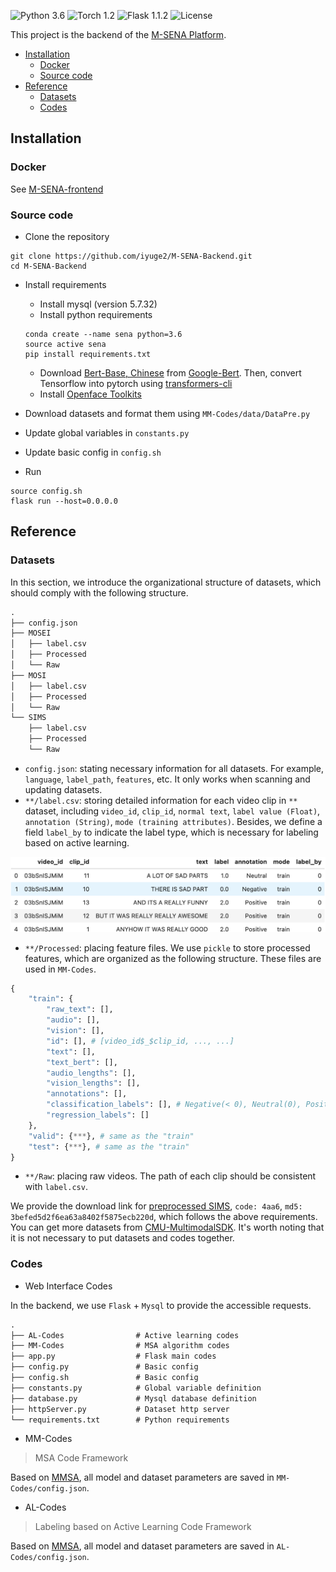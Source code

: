 ![Python 3.6](https://img.shields.io/badge/python-3.6-green.svg)
![Torch 1.2](https://img.shields.io/badge/torch-1.2-green.svg)
![Flask 1.1.2](https://img.shields.io/badge/flask-1.1.2-green.svg)
![License](https://img.shields.io/badge/license-GPLv3-blue.svg)

This project is the backend of the [M-SENA Platform](https://github.com/thuiar/M-SENA/).

- [Installation](#installation)
  - [Docker](#docker)
  - [Source code](#source-code)
- [Reference](#reference)
  - [Datasets](#datasets)
  - [Codes](#codes)

## Installation

### Docker

See [M-SENA-frontend](https://github.com/FlameSky-S/M-SENA-frontend#docker)

### Source code

- Clone the repository

```shell
git clone https://github.com/iyuge2/M-SENA-Backend.git
cd M-SENA-Backend
```

- Install requirements
  -  Install mysql (version 5.7.32)
  -  Install python requirements
    ```
    conda create --name sena python=3.6
    source active sena
    pip install requirements.txt
    ```
  - Download [Bert-Base, Chinese](https://storage.googleapis.com/bert_models/2018_11_03/chinese_L-12_H-768_A-12.zip) from [Google-Bert](https://github.com/google-research/bert). Then, convert Tensorflow into pytorch using [transformers-cli](https://huggingface.co/transformers/converting_tensorflow_models.html)  
  - Install [Openface Toolkits](https://github.com/TadasBaltrusaitis/OpenFace/wiki)

- Download datasets and format them using `MM-Codes/data/DataPre.py`
- Update global variables in `constants.py`
- Update basic config in `config.sh`
- Run

```
source config.sh
flask run --host=0.0.0.0
```

## Reference

### Datasets

In this section, we introduce the organizational structure of datasets, which should comply with the following structure.

```txt
.
├── config.json
├── MOSEI
│   ├── label.csv
│   ├── Processed
│   └── Raw
├── MOSI
│   ├── label.csv
│   ├── Processed
│   └── Raw
└── SIMS
    ├── label.csv
    ├── Processed
    └── Raw
```

- `config.json`: stating necessary information for all datasets. For example, `language`, `label_path`, `features`, etc. It only works when scanning and updating datasets.
- `**/label.csv`: storing detailed information for each video clip in `**` dataset, including `video_id`, `clip_id`, `normal text`, `label value (Float)`, `annotation (String)`, `mode (training attributes)`. Besides, we define a field `label_by` to indicate the label type, which is necessary for labeling based on active learning.

![dataset-Label](assets/dataset-label.png)

- `**/Processed`: placing feature files. We use `pickle` to store processed features, which are organized as the following structure. These files are used in `MM-Codes`.

```python
{
    "train": {
        "raw_text": [],
        "audio": [],
        "vision": [],
        "id": [], # [video_id$_$clip_id, ..., ...]
        "text": [],
        "text_bert": [],
        "audio_lengths": [],
        "vision_lengths": [],
        "annotations": [],
        "classification_labels": [], # Negative(< 0), Neutral(0), Positive(> 0)
        "regression_labels": []
    },
    "valid": {***}, # same as the "train"
    "test": {***}, # same as the "train"
}
```

- `**/Raw`: placing raw videos. The path of each clip should be consistent with `label.csv`.
  
We provide the download link for [preprocessed SIMS](https://pan.baidu.com/s/13Ax18SWnHRWCUJB2i8NsVw), `code: 4aa6`, `md5: 3befed5d2f6ea63a8402f5875ecb220d`, which follows the above requirements. You can get more datasets from [CMU-MultimodalSDK](http://immortal.multicomp.cs.cmu.edu/raw_datasets/processed_data/). It's worth noting that it is not necessary to put datasets and codes together.

### Codes

- Web Interface Codes

In the backend, we use `Flask` + `Mysql` to provide the accessible requests.

```txt
.
├── AL-Codes                # Active learning codes
├── MM-Codes                # MSA algorithm codes
├── app.py                  # Flask main codes
├── config.py               # Basic config
├── config.sh               # Basic config
├── constants.py            # Global variable definition
├── database.py             # Mysql database definition
├── httpServer.py           # Dataset http server
└── requirements.txt        # Python requirements
```

- MM-Codes

> MSA Code Framework

Based on [MMSA](https://github.com/thuiar/MMSA), all model and dataset parameters are saved in `MM-Codes/config.json`.

- AL-Codes

> Labeling based  on Active Learning Code Framework

Based on [MMSA](https://github.com/thuiar/MMSA), all model and dataset parameters are saved in `AL-Codes/config.json`.
